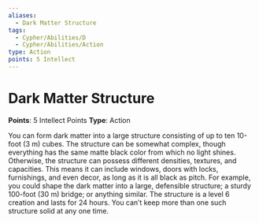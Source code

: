 ```yaml
---
aliases:
  - Dark Matter Structure
tags:
  - Cypher/Abilities/D
  - Cypher/Abilities/Action
type: Action
points: 5 Intellect
---
```


# Dark Matter Structure

**Points**: 5 Intellect Points
**Type**: Action

You can form dark matter into a large structure consisting of up to ten 10-foot (3 m) cubes. The structure can be somewhat complex, though everything has the same matte black color from which no light shines. Otherwise, the structure can possess different densities, textures, and capacities. This means it can include windows, doors with locks, furnishings, and even decor, as long as it is all black as pitch. For example, you could shape the dark matter into a large, defensible structure; a sturdy 100-foot (30 m) bridge; or anything similar. The structure is a level 6 creation and lasts for 24 hours. You can’t keep more than one such structure solid at any one time.
